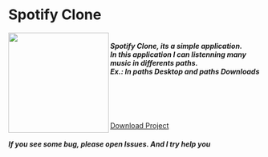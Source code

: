 <html>
  <h1>Spotify Clone</h1>
  
  <a href="https://www.youtube.com/watch?v=orP6Is934Nc&feature=youtu.be">
  <img src="https://external-content.duckduckgo.com/iu/?u=https%3A%2F%2Fwww.techadvisor.co.uk%2Fcmsdata%2Ffeatures%2F3681165%2Fyoutube-logo-png-2069_thumb800.png&f=1&nofb=1" width="200px" align="left"></a>
  <h5><br>Spotify Clone, its a simple application.<br>In this application I can listenning many music in differents paths.<br>Ex.: In paths Desktop and paths Downloads 
    </h5>
    <br>
  <br><br>
  <br><a href="https://mega.nz/folder/zp0E0A5L#zMyB5dzzbEqmper9HYGP6A">Download Project</a>
  
  <br>
  <h5>If you see some bug, please open Issues. And I try help you</h5>
</html>
